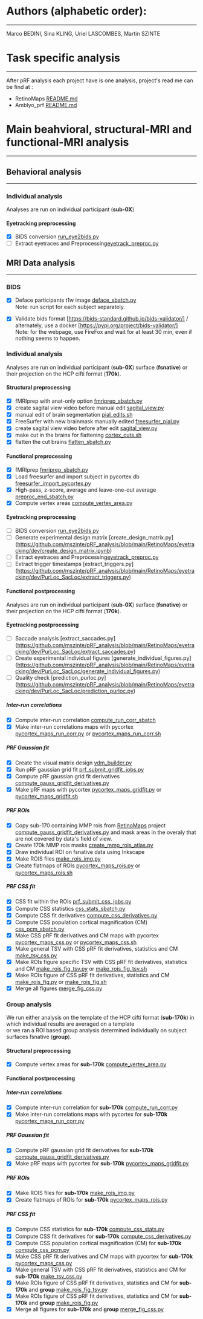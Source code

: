 # Authors (alphabetic order): 
---
Marco BEDINI, Sina KLING, Uriel LASCOMBES, Martin SZINTE

# Task specific analysis
---
After pRF analysis each project have is one analysis, project's read me can be find at : 

- RetinoMaps [README.md](RetinoMaps/README.md)
- Amblyo_prf [README.md](amblyo_prf/README.md)

# Main beahvioral, structural-MRI and functional-MRI analysis
---

## Behavioral analysis
---
### Individual analysis
Analyses are run on individual participant (**sub-0X**) </br>

#### Eyetracking preprocessing
- [x] BIDS conversion [run_eye2bids.py](analysis_code/preproc/bids/run_eye2bids.py)
- [ ] Extract eyetraces and Preprocessing[eyetrack_preproc.py](https://github.com/mszinte/pRF_analysis/blob/skling/RetinoMaps/eyetracking/dev/eyetrack_preproc.py)

## MRI Data analysis
---
### BIDS
- [x] Deface participants t1w image [deface_sbatch.py](analysis_code/preproc/bids/deface_sbatch.py) 
    </br>Note: run script for each subject separately.
- [x] Validate bids format [https://bids-standard.github.io/bids-validator/] / alternately, use a docker [https://pypi.org/project/bids-validator/]
    </br>Note: for the webpage, use FireFox and wait for at least 30 min, even if nothing seems to happen.


### Individual analysis
Analyses are run on individual participant (**sub-0X**) surface (**fsnative**) or their projection on the HCP cifti format (**170k**).</br>

#### Structural preprocessing
- [x] fMRIprep with anat-only option [fmriprep_sbatch.py](analysis_code/preproc/functional/fmriprep_sbatch.py)
- [x] create sagital view video before manual edit [sagital_view.py](analysis_code/preproc/anatomical/sagital_view.py)
- [x] manual edit of brain segmentation [pial_edits.sh](analysis_code/preproc/anatomical/pial_edits.sh)
- [x] FreeSurfer with new brainmask manually edited [freesurfer_pial.py](analysis_code/preproc/anatomical/freesurfer_pial.py)
- [x] create sagital view video before after edit [sagital_view.py](analysis_code/preproc/anatomical/sagital_view.py)
- [x] make cut in the brains for flattening [cortex_cuts.sh](analysis_code/preproc/anatomical/cortex_cuts.sh)
- [x] flatten the cut brains [flatten_sbatch.py](analysis_code/preproc/anatomical/flatten_sbatch.py)

#### Functional preprocessing
- [x] fMRIprep [fmriprep_sbatch.py](analysis_code/preproc/functional/fmriprep_sbatch.py)
- [x] Load freesurfer and import subject in pycortex db [freesurfer_import_pycortex.py](analysis_code/preproc/functional/freesurfer_import_pycortex.py)
- [x] High-pass, z-score, average and leave-one-out average [preproc_end_sbatch.py](analysis_code/preproc/functional/preproc_end_sbatch.py)
- [x] Compute vertex areas [compute_vertex_area.py](analysis_code/preproc/anatomical/compute_vertex_area.py)

#### Eyetracking preprocessing
- [ ] BIDS conversion [run_eye2bids.py](analysis_code/preproc/bids/run_eye2bids.py)
- [ ] Generate experimental design matrix [create_design_matrix.py] (https://github.com/mszinte/pRF_analysis/blob/main/RetinoMaps/eyetracking/dev/create_design_matrix.ipynb)
- [ ] Extract eyetraces and Preprocessing[eyetrack_preproc.py](https://github.com/mszinte/pRF_analysis/blob/skling/RetinoMaps/eyetracking/dev/eyetrack_preproc.py)
- [ ] Extract trigger timestamps [extract_triggers.py] (https://github.com/mszinte/pRF_analysis/blob/main/RetinoMaps/eyetracking/dev/PurLoc_SacLoc/extract_triggers.py)

#### Functional postprocessing
Analyses are run on individual participant (**sub-0X**) surface (**fsnative**) or their projection on the HCP cifti format (**170k**).</br>

#### Eyetracking postprocessing
- [ ] Saccade analysis [extract_saccades.py] (https://github.com/mszinte/pRF_analysis/blob/main/RetinoMaps/eyetracking/dev/PurLoc_SacLoc/extract_saccades.py)
- [ ] Create experimental individual figures [generate_individual_figures.py] (https://github.com/mszinte/pRF_analysis/blob/main/RetinoMaps/eyetracking/dev/PurLoc_SacLoc/generate_individual_figures.py)
- [ ] Quality check [prediction_purloc.py] (https://github.com/mszinte/pRF_analysis/blob/main/RetinoMaps/eyetracking/dev/PurLoc_SacLoc/prediction_purloc.py)

##### Inter-run correlations
- [x] Compute inter-run correlation [compute_run_corr_sbatch](analysis_code/preproc/functional/compute_run_corr_sbatch)
- [x] Make inter-run correlations maps with pycortex [pycortex_maps_run_corr.py](analysis_code/preproc/functional/pycortex_maps_run_corr.py) or [pycortex_maps_run_corr.sh](analysis_code/preproc/functional/pycortex_maps_run_corr.sh)

##### PRF Gaussian fit
- [x] Create the visual matrix design [vdm_builder.py](analysis_code/postproc/prf/it/vdm_builder.py)
- [x] Run pRF gaussian grid fit [prf_submit_gridfit_jobs.py](analysis_code/postproc/prf/fit/prf_submit_gridfit_jobs.py)
- [x] Compute pRF gaussian grid fit derivatives [compute_gauss_gridfit_derivatives.py](analysis_code/postproc/prf/postfit/compute_gauss_gridfit_derivatives.py)
- [x] Make pRF maps with pycortex [pycortex_maps_gridfit.py](analysis_code/postproc/prf/postfit/pycortex_maps_gridfit.py) or [pycortex_maps_gridfit.sh](analysis_code/postproc/prf/postfit/pycortex_maps_gridfit.sh)

##### PRF ROIs
- [x] Copy sub-170 containing MMP rois from [RetinoMaps](https://github.com/mszinte/RetinoMaps) project [compute_gauss_gridfit_derivatives.py](https://github.com/mszinte/RetinoMaps/blob/main/analysis_code/atlas/create_170k_mmp_rois_mask.ipynb) and mask areas in the overaly that are not covered by data's field of view.
- [x] Create 170k MMP rois masks [create_mmp_rois_atlas.py](analysis_code/atlas/create_mmp_rois_atlas.py)
- [x] Draw individual ROI on fsnative data using Inkscape
- [x] Make ROIS files [make_rois_img.py](analysis_code/postproc/prf/postfit/make_rois_img.py)
- [x] Create flatmaps of ROIs [pycortex_maps_rois.py](analysis_code/postproc/prf/postfit/pycortex_maps_rois.py) or [pycortex_maps_rois.sh](analysis_code/postproc/prf/postfit/pycortex_maps_rois.sh)

##### PRF CSS fit
- [x] CSS fit within the ROIs [prf_submit_css_jobs.py](analysis_code/postproc/prf/fit/prf_submit_css_jobs.py)
- [x] Compute CSS statistics [css_stats_sbatch.py](analysis_code/postproc/prf/postfit/css_stats_sbatch.py)
- [x] Compute CSS fit derivatives [compute_css_derivatives.py](analysis_code/postproc/prf/postfit/compute_css_derivatives.py)
- [x] Compute CSS population cortical magnification (CM) [css_pcm_sbatch.py](analysis_code/postproc/prf/postfit/css_pcm_sbatch.py)
- [x] Make CSS pRF fit derivatives and CM maps with pycortex [pycortex_maps_css.py](analysis_code/postproc/prf/postfit/pycortex_maps_css.py) or [pycortex_maps_css.sh](analysis_code/postproc/prf/postfit/pycortex_maps_css.sh)
- [x] Make general TSV with CSS pRF fit derivatives, statistics and CM [make_tsv_css.py](analysis_code/postproc/prf/postfit/make_tsv_css.py)
- [x] Make ROIs figure specific TSV with CSS pRF fit derivatives, statistics and CM [make_rois_fig_tsv.py](analysis_code/postproc/prf/postfit/make_rois_fig_tsv.py) or [make_rois_fig_tsv.sh](analysis_code/postproc/prf/postfit/make_rois_fig_tsv.sh)
- [x] Make ROIs figure of CSS pRF fit derivatives, statistics and CM [make_rois_fig.py](analysis_code/postproc/prf/postfit/make_rois_fig.py) or [make_rois_fig.sh](analysis_code/postproc/prf/postfit/make_rois_fig.sh)
- [x] Merge all figures [merge_fig_css.py](analysis_code/postproc/prf/postfit/merge_fig_css.py)

### Group analysis
We run either analysis on the template of the HCP cifti format (**sub-170k**) in which individual results are averaged on a template </br>
or we ran a ROI based group analysis determined individually on subject surfaces fsnative (**group**).</br> 

#### Structural preprocessing
- [x] Compute vertex areas for **sub-170k** [compute_vertex_area.py](analysis_code/preproc/anatomical/compute_vertex_area.py)

#### Functional postprocessing

##### Inter-run correlations
- [x] Compute inter-run correlation for **sub-170k** [compute_run_corr.py](analysis_code/preproc/functional/compute_run_corr.py)
- [x] Make inter-run correlations maps with pycortex for **sub-170k** [pycortex_maps_run_corr.py](analysis_code/preproc/functional/pycortex_maps_run_corr.py)

##### PRF Gaussian fit
- [x] Compute pRF gaussian grid fit derivatives for **sub-170k** [compute_gauss_gridfit_derivatives.py](analysis_code/postproc/prf/postfit/compute_gauss_gridfit_derivatives.py)
- [x] Make pRF maps with pycortex for **sub-170k**  [pycortex_maps_gridfit.py](analysis_code/postproc/prf/postfit/pycortex_maps_gridfit.py)

##### PRF ROIs
- [x] Make ROIS files for **sub-170k** [make_rois_img.py](analysis_code/postproc/prf/postfit/make_rois_img.py)
- [x] Create flatmaps of ROIs for **sub-170k** [pycortex_maps_rois.py](analysis_code/postproc/prf/postfit/pycortex_maps_rois.py)

##### PRF CSS fit
- [x] Compute CSS statistics for **sub-170k** [compute_css_stats.py](analysis_code/postproc/prf/postfit/compute_css_stats.py)
- [x] Compute CSS fit derivatives for **sub-170k** [compute_css_derivatives.py](analysis_code/postproc/prf/postfit/compute_css_derivatives.py)
- [x] Compute CSS population cortical magnification (CM) for **sub-170k** [compute_css_pcm.py](analysis_code/postproc/prf/postfit/compute_css_pcm.py)
- [x] Make CSS pRF fit derivatives and CM maps with pycortex for **sub-170k** [pycortex_maps_css.py](analysis_code/postproc/prf/postfit/pycortex_maps_css.py)
- [x] Make general TSV with CSS pRF fit derivatives, statistics and CM for **sub-170k** [make_tsv_css.py](analysis_code/postproc/prf/postfit/make_tsv_css.py)
- [x] Make ROIs figure of CSS pRF fit derivatives, statistics and CM for **sub-170k** and **group** [make_rois_fig_tsv.py](analysis_code/postproc/prf/postfit/make_rois_fig_tsv.py)
- [x] Make ROIs figure of CSS pRF fit derivatives, statistics and CM for **sub-170k** and **group** [make_rois_fig.py](analysis_code/postproc/prf/postfit/make_rois_fig.py)
- [x] Merge all figures for **sub-170k** and **group** [merge_fig_css.py](analysis_code/postproc/prf/postfit/merge_fig_css.py)